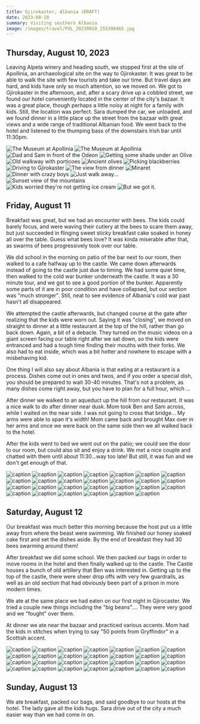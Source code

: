 ```yaml
---
title: Gjirokaster, Albania (DRAFT)
date: 2023-08-10
summary: Visiting southern Albania
image: /images/travel/PXL_20230810_155300465.jpg
---
```


## Thursday, August 10, 2023

Leaving Alpeta winery and heading south, we stopped first at the site of Apollinia, an archaeological site on the way to Gjirokaster.  It was great to be able to walk the site with few tourists and take our time.  But travel days are hard, and kids have only so much attention, so we moved on.  We got to Gjirokaster in the afternoon, and, after a scary drive up a cobbled street, we found our hotel conveniently located in the center of the city's bazaar.  It was a great place, though perhaps a little noisy at night for a family with kids.  Still, the location was perfect.  Sara dumped the car, we unloaded, and we found dinner in a little place up the street from the bazaar with great views and a wide range of traditional Albanian food.  We went back to the hotel and  listened to the thumping bass of the downstairs Irish bar until 11:30pm.

![The Museum at Apollinia](/images/travel/PXL_20230810_112504028.jpg)
![The Museum at Apollinia](/images/travel/PXL_20230810_112543574.jpg)
![Dad and Sam in front of the Odeon](/images/travel/PXL_20230810_114456872.jpg)
![Getting some shade under an Olive](/images/travel/PXL_20230810_114843893.jpg)
![Old walkway with porticoes](/images/travel/PXL_20230810_114858037.jpg)
![Ancient olives](/images/travel/PXL_20230810_120737073.jpg)
![Picking blackberries](/images/travel/PXL_20230810_123812876.jpg)
![Driving to Gjirokaster](/images/travel/PXL_20230810_135016171.MP.jpg)
![The view from dinner](/images/travel/PXL_20230810_155300465.jpg)
![Minaret](/images/travel/PXL_20230810_155320675.jpg)
![Dinner with crazy boys](/images/travel/PXL_20230810_155635485.jpg)
![Just walk away...](/images/travel/PXL_20230810_170224015.jpg)
![Sunset view of the mountains](/images/travel/PXL_20230810_170323624.jpg)
![Kids worried they're not getting ice cream](/images/travel/PXL_20230810_170835302.jpg)
![But we got it.](/images/travel/PXL_20230810_172010348.jpg)

## Friday, August 11

Breakfast was great, but we had an encounter with bees.  The kids could barely focus, and were waving their cutlery at the bees to scare them away, but just succeeded in flinging sweet sticky breakfast cake soaked in honey all over the table.  Guess what bees love?  It was kinda miserable after that, as swarms of bees progressively took over our table.  

We did school in the morning on patio of the bar next to our room, then walked to a cafe halfway up to the castle.  We came down afterwards instead of going to the castle just due to timing.  We had some quiet time, then walked to the cold war bunker underneath the castle.  It was a 30 minute tour, and we got to see a good portion of the bunker.  Apparently some parts of it are in poor condition and have collapsed, but our section was "much stronger".  Still, neat to see evidence of Albania's cold war past hasn't all disappeared.

We attempted the castle afterwards, but changed course at the gate after realizing that the kids were worn out.  Saying it was "closing", we moved on straight to dinner at a little restaurant at the top of the hill, rather than go back down.  Again, a bit of a debacle.  They turned on the music videos on a giant screen facing our table right after we sat down, so the kids were entranced and had a tough time finding their mouths with their forks.  We also had to eat inside, which was a bit hotter and nowhere to escape with a misbehaving kid.

One thing I will also say about Albania is that eating at a restaurant is a process.  Dishes come out in ones and twos, and if you order a special dish, you should be prepared to wait 30-40 minutes.  That's not a problem, as many dishes come right away, but you have to plan for a full hour, which ...

After dinner we walked to an aqueduct up the hill from our restaurant. It was a nice walk to do after dinner near dusk. Mom took Ben and Sam across, while I waited on the near side.  I was not going to cross that bridge... My arms were able to span it's width!  Mom came back and brought Max over in her arms and once we were back on the same side then we all walked back to the hotel.

After the kids went to bed we went out on the patio; we could see the door to our room, but could also sit and enjoy a drink.  We met a nice couple and chatted with them until about 11:30...way too late!  But still, it was fun and we don't get enough of that. 

![caption](/images/travel/PXL_20230811_063246313.jpg)
![caption](/images/travel/PXL_20230811_071355411.jpg)
![caption](/images/travel/PXL_20230811_071720705.jpg)
![caption](/images/travel/PXL_20230811_122833813.jpg)
![caption](/images/travel/PXL_20230811_122845760.MP.jpg)
![caption](/images/travel/PXL_20230811_125048211.jpg)
![caption](/images/travel/PXL_20230811_125143931.jpg)
![caption](/images/travel/PXL_20230811_130401484.MP.jpg)
![caption](/images/travel/PXL_20230811_131901968.jpg)
![caption](/images/travel/PXL_20230811_132156147.jpg)
![caption](/images/travel/PXL_20230811_132217351.jpg)
![caption](/images/travel/PXL_20230811_133214735.MP.jpg)
![caption](/images/travel/PXL_20230811_133329525.jpg)
![caption](/images/travel/PXL_20230811_140440604.jpg)
![caption](/images/travel/PXL_20230811_153415356.jpg)
![caption](/images/travel/PXL_20230811_153641932.jpg)
![caption](/images/travel/PXL_20230811_153816572.jpg)
![caption](/images/travel/PXL_20230811_154248177.jpg)
![caption](/images/travel/PXL_20230811_155600117.jpg)
![caption](/images/travel/PXL_20230811_155836850.jpg)
![caption](/images/travel/PXL_20230811_161004945.jpg)
![caption](/images/travel/PXL_20230811_161008118.MP.jpg)
![caption](/images/travel/PXL_20230811_161218220.jpg)
![caption](/images/travel/PXL_20230811_161337545.jpg)
![caption](/images/travel/PXL_20230811_161537514.jpg)
![caption](/images/travel/PXL_20230811_163232040.jpg)
![caption](/images/travel/PXL_20230811_191750684.jpg)

## Saturday, August 12

Our breakfast was much better this morning because the host put us a little away from where the beast were swimming. We finished our honey soaked cake first and set the dishes aside. By the end of breakfast they had 30 bees swarming around them!  

After breakfast we did some school. We then packed our bags in order to move rooms in the hotel and then finally walked up to the castle. The Castle houses a bunch of old artillery that Ben was interested in. Getting up to the top of the castle, there were sheer drop offs with very few guardrails, as well as an old section that had obviously been part of a prison in more modern times.

We ate at the same place we had eaten on our first night in Gjirocaster.  We tried a couple new things including the "big beans".... They were very good and we "fought" over them.

At dinner we ate near the bazaar and practiced various accents.  Mom had the kids in stitches when trying to say "50 points from Gryffindor" in a Scottish accent.

![caption](/images/travel/PXL_20230812_071730549.jpg)
![caption](/images/travel/PXL_20230812_075427327.jpg)
![caption](/images/travel/PXL_20230812_080055305.jpg)
![caption](/images/travel/PXL_20230812_080207362.jpg)
![caption](/images/travel/PXL_20230812_080417958.jpg)
![caption](/images/travel/PXL_20230812_081632799.jpg)
![caption](/images/travel/PXL_20230812_081825343.jpg)
![caption](/images/travel/PXL_20230812_082324415.jpg)
![caption](/images/travel/PXL_20230812_082709221.jpg)
![caption](/images/travel/PXL_20230812_083447494.jpg)
![caption](/images/travel/PXL_20230812_083505921.jpg)
![caption](/images/travel/PXL_20230812_083512818.jpg)
![caption](/images/travel/PXL_20230812_084322922.jpg)
![caption](/images/travel/PXL_20230812_084550697.jpg)
![caption](/images/travel/PXL_20230812_094211528.jpg)
![caption](/images/travel/PXL_20230812_100439398.jpg)
![caption](/images/travel/PXL_20230812_100520563.MP.jpg)
![caption](/images/travel/PXL_20230812_104304810.jpg)
![caption](/images/travel/PXL_20230812_105336467.jpg)
![caption](/images/travel/PXL_20230812_105823630.jpg)
![caption](/images/travel/PXL_20230812_111943446.jpg)
![caption](/images/travel/PXL_20230812_114331434.jpg)
![caption](/images/travel/PXL_20230812_142434325.MP.jpg)
![caption](/images/travel/PXL_20230812_142438427.MP.jpg)
![caption](/images/travel/PXL_20230812_152844930.jpg)
![caption](/images/travel/PXL_20230812_153851131.jpg)
![caption](/images/travel/PXL_20230812_160243878.jpg)
![caption](/images/travel/PXL_20230812_165120758.jpg)

## Sunday, August 13

We ate breakfast, packed our bags, and said goodbye to our hosts at the hotel.  The lady gave all the kids hugs.  Sara drive out of the city a much easier way than we had come in on.

